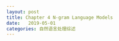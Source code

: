 ```yaml
---
layout: post
title: Chapter 4 N-gram Language Models
date:   2019-05-01
categories: 自然语言处理综述
---
```

